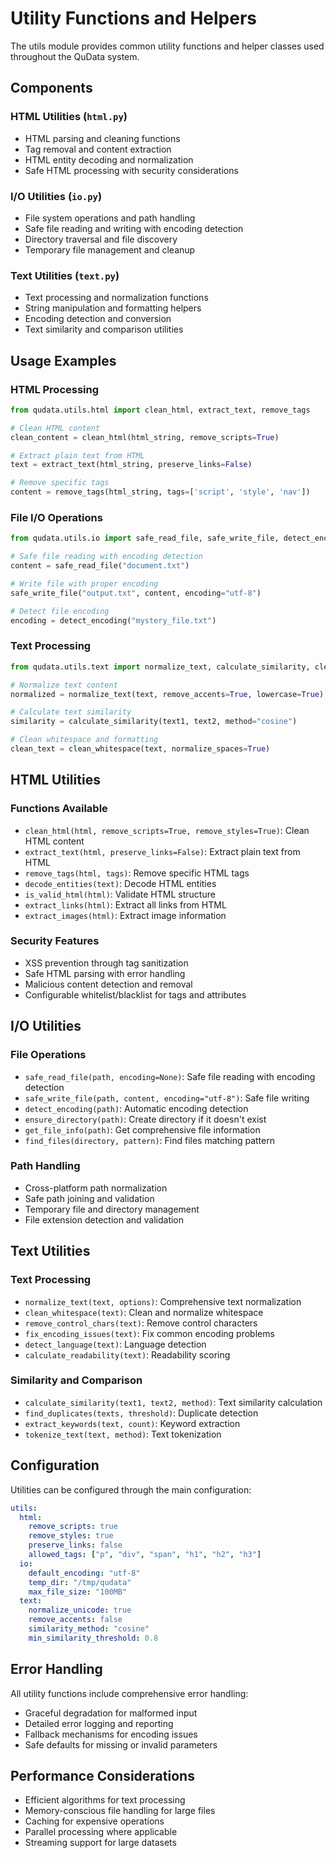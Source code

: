 # Utility Functions and Helpers

The utils module provides common utility functions and helper classes used throughout the QuData system.

## Components

### HTML Utilities (`html.py`)
- HTML parsing and cleaning functions
- Tag removal and content extraction
- HTML entity decoding and normalization
- Safe HTML processing with security considerations

### I/O Utilities (`io.py`)
- File system operations and path handling
- Safe file reading and writing with encoding detection
- Directory traversal and file discovery
- Temporary file management and cleanup

### Text Utilities (`text.py`)
- Text processing and normalization functions
- String manipulation and formatting helpers
- Encoding detection and conversion
- Text similarity and comparison utilities

## Usage Examples

### HTML Processing
```python
from qudata.utils.html import clean_html, extract_text, remove_tags

# Clean HTML content
clean_content = clean_html(html_string, remove_scripts=True)

# Extract plain text from HTML
text = extract_text(html_string, preserve_links=False)

# Remove specific tags
content = remove_tags(html_string, tags=['script', 'style', 'nav'])
```

### File I/O Operations
```python
from qudata.utils.io import safe_read_file, safe_write_file, detect_encoding

# Safe file reading with encoding detection
content = safe_read_file("document.txt")

# Write file with proper encoding
safe_write_file("output.txt", content, encoding="utf-8")

# Detect file encoding
encoding = detect_encoding("mystery_file.txt")
```

### Text Processing
```python
from qudata.utils.text import normalize_text, calculate_similarity, clean_whitespace

# Normalize text content
normalized = normalize_text(text, remove_accents=True, lowercase=True)

# Calculate text similarity
similarity = calculate_similarity(text1, text2, method="cosine")

# Clean whitespace and formatting
clean_text = clean_whitespace(text, normalize_spaces=True)
```

## HTML Utilities

### Functions Available
- `clean_html(html, remove_scripts=True, remove_styles=True)`: Clean HTML content
- `extract_text(html, preserve_links=False)`: Extract plain text from HTML
- `remove_tags(html, tags)`: Remove specific HTML tags
- `decode_entities(text)`: Decode HTML entities
- `is_valid_html(html)`: Validate HTML structure
- `extract_links(html)`: Extract all links from HTML
- `extract_images(html)`: Extract image information

### Security Features
- XSS prevention through tag sanitization
- Safe HTML parsing with error handling
- Malicious content detection and removal
- Configurable whitelist/blacklist for tags and attributes

## I/O Utilities

### File Operations
- `safe_read_file(path, encoding=None)`: Safe file reading with encoding detection
- `safe_write_file(path, content, encoding="utf-8")`: Safe file writing
- `detect_encoding(path)`: Automatic encoding detection
- `ensure_directory(path)`: Create directory if it doesn't exist
- `get_file_info(path)`: Get comprehensive file information
- `find_files(directory, pattern)`: Find files matching pattern

### Path Handling
- Cross-platform path normalization
- Safe path joining and validation
- Temporary file and directory management
- File extension detection and validation

## Text Utilities

### Text Processing
- `normalize_text(text, options)`: Comprehensive text normalization
- `clean_whitespace(text)`: Clean and normalize whitespace
- `remove_control_chars(text)`: Remove control characters
- `fix_encoding_issues(text)`: Fix common encoding problems
- `detect_language(text)`: Language detection
- `calculate_readability(text)`: Readability scoring

### Similarity and Comparison
- `calculate_similarity(text1, text2, method)`: Text similarity calculation
- `find_duplicates(texts, threshold)`: Duplicate detection
- `extract_keywords(text, count)`: Keyword extraction
- `tokenize_text(text, method)`: Text tokenization

## Configuration

Utilities can be configured through the main configuration:

```yaml
utils:
  html:
    remove_scripts: true
    remove_styles: true
    preserve_links: false
    allowed_tags: ["p", "div", "span", "h1", "h2", "h3"]
  io:
    default_encoding: "utf-8"
    temp_dir: "/tmp/qudata"
    max_file_size: "100MB"
  text:
    normalize_unicode: true
    remove_accents: false
    similarity_method: "cosine"
    min_similarity_threshold: 0.8
```

## Error Handling

All utility functions include comprehensive error handling:
- Graceful degradation for malformed input
- Detailed error logging and reporting
- Fallback mechanisms for encoding issues
- Safe defaults for missing or invalid parameters

## Performance Considerations

- Efficient algorithms for text processing
- Memory-conscious file handling for large files
- Caching for expensive operations
- Parallel processing where applicable
- Streaming support for large datasets